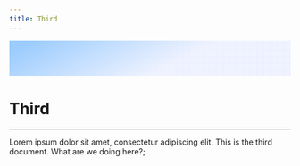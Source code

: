 ```yaml
---
title: Third
---
```


![Demo background](../../assets/demo-image-3.png)

# Third

***

Lorem ipsum dolor sit amet, consectetur adipiscing elit. This is the third document. What are we doing here?;
